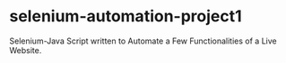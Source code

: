 # selenium-automation-project1
Selenium-Java Script written to Automate a Few Functionalities of a Live Website.
